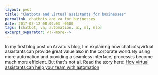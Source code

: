 ```yaml
---
layout: post
title: "Chatbots and virtual assistants for businesses"
permalink: chatbots_and_va_for_businesses
date: 2017-03-12 08:02:03 -0500
tags: [chatbot, va, automation, ai, ml, nlp]
excerpt_separator: <!--more-->
---
```


In my first blog post on Arvato's blog, I'm explaining how chatbots/virtual assistants can provide great value also in the corporate world. By using more automation and providing a seamless interface, processes become much more efficient. But that's not all. Read the story here: [How virtual assistants can help your team with automation](http://us.arvato.com/blog/how-virtual-assistants-can-help-your-team-with-automation/)